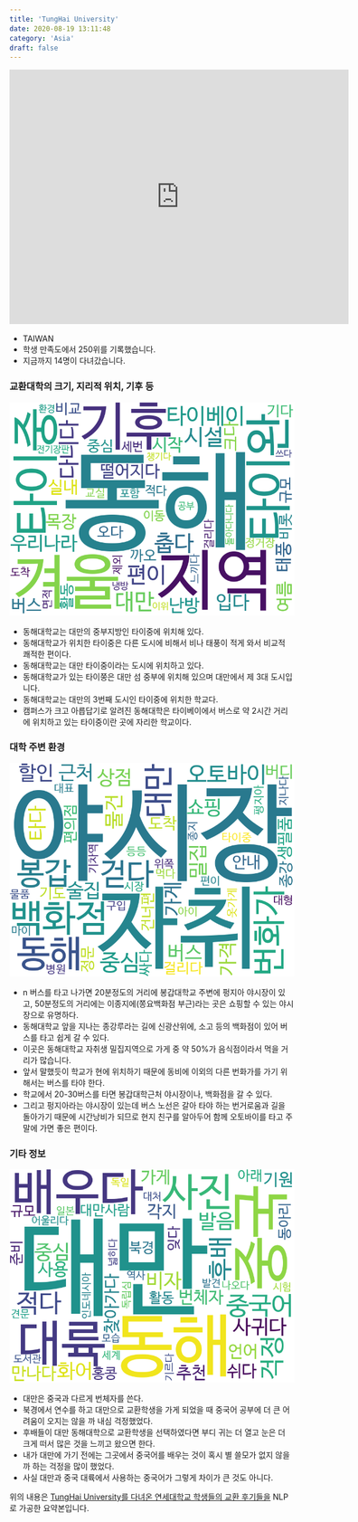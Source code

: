 ```yaml
---
title: 'TungHai University'
date: 2020-08-19 13:11:48
category: 'Asia'
draft: false
---
```


<iframe
width="600"
height="450"
frameborder="0" style="border:0"
src="https://www.google.com/maps/embed/v1/place?key=AIzaSyC9e1AME-pVmWC4hBpFdu5S4dKzyepa3HQ&q=TungHai+University&center=24.1804426,120.5985321&zoom=14" allowfullscreen>
</iframe>


* TAIWAN
* 학생 만족도에서 250위를 기록했습니다.
* 지금까지 14명이 다녀갔습니다. 

### 교환대학의 크기, 지리적 위치, 기후 등

![gen_info-WordCloud](../univ_wordclouds_okt/gen_info/TW000006_gen_info_okt.png)

* 동해대학교는 대만의 중부지방인 타이중에 위치해 있다.
* 동해대학교가 위치한 타이중은 다른 도시에 비해서 비나 태풍이 적게 와서 비교적 쾌적한 편이다.
* 동해대학교는 대만 타이중이라는 도시에 위치하고 있다.
* 동해대학교가 있는 타이쭝은 대만 섬 중부에 위치해 있으며 대만에서 제 3대 도시입니다.
* 동해대학교는 대만의 3번째 도시인 타이중에 위치한 학교다.
* 캠퍼스가 크고 아릅답기로 알려진 동해대학은 타이베이에서 버스로 약 2시간 거리에 위치하고 있는 타이중이란 곳에 자리한 학교이다.


### 대학 주변 환경

![env_info-WordCloud](../univ_wordclouds_okt/env_info/TW000006_env_info_okt.png)

* n 버스를 타고 나가면 20분정도의 거리에 봉갑대학교 주변에 펑지아 야시장이 있고, 50분정도의 거리에는 이종지에(쫑요백화점 부근)라는 곳은 쇼핑할 수 있는 야시장으로 유명하다.
* 동해대학교 앞을 지나는 종강루라는 길에 신광산위에, 소고 등의 백화점이 있어 버스를 타고 쉽게 갈 수 있다.
* 이곳은 동해대학교 자취생 밀집지역으로 가게 중 약 50%가 음식점이라서 먹을 거리가 많습니다.
* 앞서 말했듯이 학교가 현에 위치하기 때문에 동비에 이외의 다른 번화가를 가기 위해서는 버스를 타야 한다.
* 학교에서 20-30버스를 타면 봉갑대학근처 야시장이나, 백화점을 갈 수 있다.
* 그리고 펑지아라는 야시장이 있는데 버스 노선은 갈아 타야 하는 번거로움과 길을 돌아가기 때문에 시간낭비가 되므로 현지 친구를 알아두어 함께 오토바이를 타고 주말에 가면 좋은 편이다.


### 기타 정보

![etc_info-WordCloud](../univ_wordclouds_okt/etc_info/TW000006_etc_info_okt.png)

* 대만은 중국과 다르게 번체자를 쓴다.
* 북경에서 연수를 하고 대만으로 교환학생을 가게 되었을 때 중국어 공부에 더 큰 어려움이 오지는 않을 까 내심 걱정했었다.
* 후배들이 대만 동해대학으로 교환학생을 선택하였다면 부디 귀는 더 열고 눈은 더 크게 떠서 많은 것을 느끼고 왔으면 한다.
* 내가 대만에 가기 전에는 그곳에서 중국어를 배우는 것이 혹시 별 쓸모가 없지 않을까 하는 걱정을 많이 했었다.
* 사실 대만과 중국 대륙에서 사용하는 중국어가 그렇게 차이가 큰 것도 아니다.


위의 내용은 [TungHai University를 다녀온 연세대학교 학생들의 교환 후기들을](http://oia.yonsei.ac.kr/partner/expReport.asp?ucode=TW000006&bgbn=A) NLP로 가공한 요약본입니다. 
